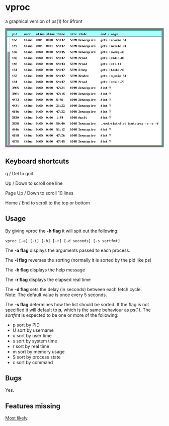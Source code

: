 # vproc
a graphical version of ps(1) for 9front

![vproc](vproc.png)

## Keyboard shortcuts
q / Del to quit

Up / Down to scroll one line

Page Up / Down to scroll 10 lines

Home / End to scroll to the top or bottom

## Usage
By giving vproc the **-h flag** it will spit out the following:

``vproc [-a] [-i] [-h] [-r] [-d seconds] [-s sortfmt]``

The **-a flag** displays the arguments passed to each process.

The **-i flag** reverses the sorting (normally it is sorted by the pid like ps)

The **-h flag** displays the help message

The **-r flag** displays the elapsed real time

The **-d flag** sets the delay (in seconds) between each fetch cycle.\
Note: The default value is once every 5 seconds.

The **-s flag** determines how the list should be sorted. If the
flag is not specified it will default to **p**, which is the same
behaviour as ps(1). The *sortfmt* is expected to be one or more of
the following:

- p  sort by PID
- U  sort by username
- u  sort by user time
- s  sort by system time
- r  sort by real time
- m  sort by memory usage
- S  sort by process state
- c  sort by command

## Bugs
Yes.

## Features missing
[Most likely](https://github.com/thimc/vproc/blob/main/TODO).
